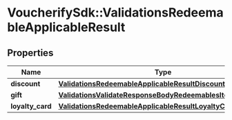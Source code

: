# VoucherifySdk::ValidationsRedeemableApplicableResult

## Properties

| Name | Type | Description | Notes |
| ---- | ---- | ----------- | ----- |
| **discount** | [**ValidationsRedeemableApplicableResultDiscount**](ValidationsRedeemableApplicableResultDiscount.md) |  | [optional] |
| **gift** | [**ValidationsValidateResponseBodyRedeemablesItemResultGift**](ValidationsValidateResponseBodyRedeemablesItemResultGift.md) |  | [optional] |
| **loyalty_card** | [**ValidationsRedeemableApplicableResultLoyaltyCard**](ValidationsRedeemableApplicableResultLoyaltyCard.md) |  | [optional] |

